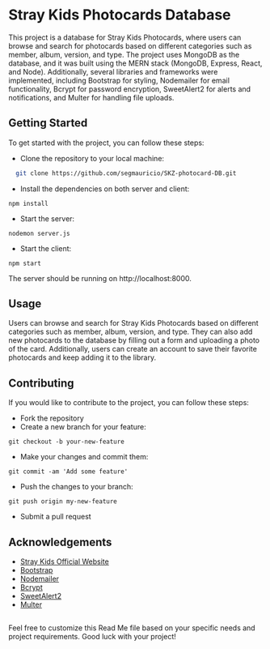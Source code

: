 
# Stray Kids Photocards Database

This project is a database for Stray Kids Photocards, where users can browse and search for photocards based on different categories such as member, album, version, and type. The project uses MongoDB as the database, and it was built using the MERN stack (MongoDB, Express, React, and Node). Additionally, several libraries and frameworks were implemented, including Bootstrap for styling, Nodemailer for email functionality, Bcrypt for password encryption, SweetAlert2 for alerts and notifications, and Multer for handling file uploads.

## Getting Started
To get started with the project, you can follow these steps:

- Clone the repository to your local machine:
```bash
  git clone https://github.com/segmauricio/SKZ-photocard-DB.git
```
- Install the dependencies on both server and client:
```
npm install
```
- Start the server:
```
nodemon server.js
```
- Start the client:
```
npm start
```
The server should be running on http://localhost:8000.

## Usage
Users can browse and search for Stray Kids Photocards based on different categories such as member, album, version, and type. They can also add new photocards to the database by filling out a form and uploading a photo of the card. Additionally, users can create an account to save their favorite photocards and keep adding it to the library.

## Contributing
If you would like to contribute to the project, you can follow these steps:

- Fork the repository
- Create a new branch for your feature:
```
git checkout -b your-new-feature
```
- Make your changes and commit them:
```
git commit -am 'Add some feature'
```
- Push the changes to your branch:
```
git push origin my-new-feature
```
-  Submit a pull request




## Acknowledgements
 - [Stray Kids Official Website](https://www.jype.com/artist/straykids)
 - [Bootstrap](https://getbootstrap.com)
 - [Nodemailer](https://nodemailer.com/about/)
  - [Bcrypt](https://www.npmjs.com/package/bcrypt)
 - [SweetAlert2](https://sweetalert2.github.io)
 - [Multer](https://sweetalert2.github.io)
## 
Feel free to customize this Read Me file based on your specific needs and project requirements. Good luck with your project!


